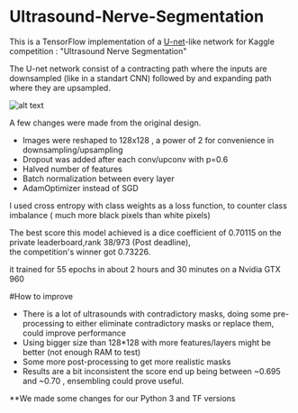 # Ultrasound-Nerve-Segmentation
This is a TensorFlow implementation of a [U-net](https://arxiv.org/pdf/1505.04597.pdf)-like network for Kaggle competition : "Ultrasound Nerve Segmentation"

The U-net network consist of a contracting path where the inputs are downsampled (like in a standart CNN) followed by and expanding path where they are upsampled.

![alt text](https://github.com/OverFlow7/Ultrasound-Nerve-Segmentation/blob/master/u-net-architecture.png)

A few changes were made from the original design.  

 * Images were reshaped to 128x128 , a power of 2 for convenience in downsampling/upsampling 
 * Dropout was added after each conv/upconv with p=0.6
 * Halved number of features
 * Batch normalization between every layer
 * AdamOptimizer instead of SGD
 
I used cross entropy with class weights as a loss function, to counter class imbalance ( much more black pixels than white pixels)

The best score this model achieved is a dice coefficient of 0.70115 on the private leaderboard,rank 38/973 (Post deadline),  
the competition's winner got 0.73226.

it trained for 55 epochs in about 2 hours and 30 minutes on a Nvidia GTX 960

#How to improve 
 
 * There is a lot of ultrasounds with contradictory masks, doing some pre-processing to either eliminate contradictory masks or replace them, could improve performance 
 * Using bigger size than 128*128 with more features/layers might be better (not enough RAM to test)
 * Some more post-processing to get more realistic masks 
 * Results are a bit inconsistent the score end up being between ~0.695 and ~0.70 , ensembling could prove useful. 

**We made some changes for our Python 3 and TF versions
